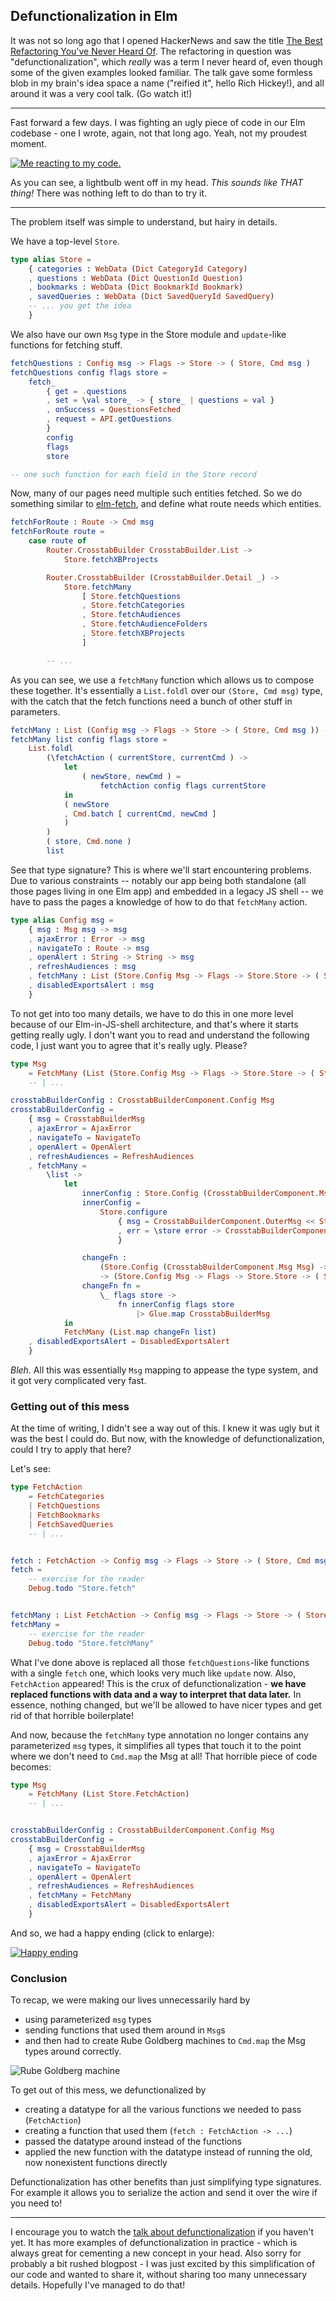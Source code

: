 ## Defunctionalization in Elm

It was not so long ago that I opened HackerNews and saw the title [The Best Refactoring You've Never Heard Of](http://www.pathsensitive.com/2019/07/the-best-refactoring-youve-never-heard.html). The refactoring in question was "defunctionalization", which *really* was a term I never heard of, even though some of the given examples looked familiar. The talk gave some formless blob in my brain's idea space a name ("reified it", hello Rich Hickey!), and all around it was a very cool talk. (Go watch it!)

----

Fast forward a few days. I was fighting an ugly piece of code in our Elm codebase - one I wrote, again, not that long ago. Yeah, not my proudest moment.

[![Me reacting to my code.](/assets/images/2019-07-27-reaction.png)](/assets/images/2019-07-27-reaction.png)

As you can see, a lightbulb went off in my head. *This sounds like THAT thing!* There was nothing left to do than to try it.

----

The problem itself was simple to understand, but hairy in details.

We have a top-level `Store`.

```elm
type alias Store =
    { categories : WebData (Dict CategoryId Category)
    , questions : WebData (Dict QuestionId Question)
    , bookmarks : WebData (Dict BookmarkId Bookmark)
    , savedQueries : WebData (Dict SavedQueryId SavedQuery)
    -- ... you get the idea
    }
```

We also have our own `Msg` type in the Store module and `update`-like functions for fetching stuff.

```elm
fetchQuestions : Config msg -> Flags -> Store -> ( Store, Cmd msg )
fetchQuestions config flags store =
    fetch_
        { get = .questions
        , set = \val store_ -> { store_ | questions = val }
        , onSuccess = QuestionsFetched
        , request = API.getQuestions
        }
        config
        flags
        store

-- one such function for each field in the Store record
```

Now, many of our pages need multiple such entities fetched. So we do something similar to [elm-fetch](https://www.gizra.com/content/elm-fetch/), and define what route needs which entities.

```elm
fetchForRoute : Route -> Cmd msg
fetchForRoute route =
    case route of
        Router.CrosstabBuilder CrosstabBuilder.List ->
            Store.fetchXBProjects

        Router.CrosstabBuilder (CrosstabBuilder.Detail _) ->
            Store.fetchMany
                [ Store.fetchQuestions
                , Store.fetchCategories
                , Store.fetchAudiences
                , Store.fetchAudienceFolders
                , Store.fetchXBProjects
                ]

        -- ...
```

As you can see, we use a `fetchMany` function which allows us to compose these together. It's essentially a `List.foldl` over our `(Store, Cmd msg)` type, with the catch that the fetch functions need a bunch of other stuff in parameters.

```elm
fetchMany : List (Config msg -> Flags -> Store -> ( Store, Cmd msg )) -> Config msg -> Flags -> Store -> ( Store, Cmd msg )
fetchMany list config flags store =
    List.foldl
        (\fetchAction ( currentStore, currentCmd ) ->
            let
                ( newStore, newCmd ) =
                    fetchAction config flags currentStore
            in
            ( newStore
            , Cmd.batch [ currentCmd, newCmd ]
            )
        )
        ( store, Cmd.none )
        list
```

See that type signature? This is where we'll start encountering problems. Due to various constraints -- notably our app being both standalone (all those pages living in one Elm app) and embedded in a legacy JS shell -- we have to pass the pages a knowledge of how to do that `fetchMany` action.

```elm
type alias Config msg =
    { msg : Msg msg -> msg
    , ajaxError : Error -> msg
    , navigateTo : Route -> msg
    , openAlert : String -> String -> msg
    , refreshAudiences : msg
    , fetchMany : List (Store.Config Msg -> Flags -> Store.Store -> ( Store.Store, Cmd Msg )) -> msg
    , disabledExportsAlert : msg
    }
```

To not get into too many details, we have to do this in one more level because of our Elm-in-JS-shell architecture, and that's where it starts getting really ugly. I don't want you to read and understand the following code, I just want you to agree that it's really ugly. Please?

```elm
type Msg
    = FetchMany (List (Store.Config Msg -> Flags -> Store.Store -> ( Store.Store, Cmd Msg )))
    -- | ...

crosstabBuilderConfig : CrosstabBuilderComponent.Config Msg
crosstabBuilderConfig =
    { msg = CrosstabBuilderMsg
    , ajaxError = AjaxError
    , navigateTo = NavigateTo
    , openAlert = OpenAlert
    , refreshAudiences = RefreshAudiences
    , fetchMany =
        \list ->
            let
                innerConfig : Store.Config (CrosstabBuilderComponent.Msg Msg)
                innerConfig =
                    Store.configure
                        { msg = CrosstabBuilderComponent.OuterMsg << StoreMsg
                        , err = \store error -> CrosstabBuilderComponent.OuterMsg <| AjaxError store error
                        }

                changeFn :
                    (Store.Config (CrosstabBuilderComponent.Msg Msg) -> Flags -> Store.Store -> ( Store.Store, Cmd (CrosstabBuilderComponent.Msg Msg) ))
                    -> (Store.Config Msg -> Flags -> Store.Store -> ( Store.Store, Cmd Msg ))
                changeFn fn =
                    \_ flags store ->
                        fn innerConfig flags store
                            |> Glue.map CrosstabBuilderMsg
            in
            FetchMany (List.map changeFn list)
    , disabledExportsAlert = DisabledExportsAlert
    }
```

*Bleh.* All this was essentially `Msg` mapping to appease the type system, and it got very complicated very fast.

### Getting out of this mess

At the time of writing, I didn't see a way out of this. I knew it was ugly but it was the best I could do. But now, with the knowledge of defunctionalization, could I try to apply that here?

Let's see:

```elm
type FetchAction
    = FetchCategories
    | FetchQuestions
    | FetchBookmarks
    | FetchSavedQueries
    -- | ...


fetch : FetchAction -> Config msg -> Flags -> Store -> ( Store, Cmd msg )
fetch =
    -- exercise for the reader
    Debug.todo "Store.fetch"


fetchMany : List FetchAction -> Config msg -> Flags -> Store -> ( Store, Cmd msg )
fetchMany =
    -- exercise for the reader
    Debug.todo "Store.fetchMany"
```

What I've done above is replaced all those `fetchQuestions`-like functions with a single `fetch` one, which looks very much like `update` now. Also, `FetchAction` appeared! This is the crux of defunctionalization - **we have replaced functions with data and a way to interpret that data later.** In essence, nothing changed, but we'll be allowed to have nicer types and get rid of that horrible boilerplate!

And now, because the `fetchMany` type annotation no longer contains any parameterized `msg` types, it simplifies all types that touch it to the point where we don't need to `Cmd.map` the Msg at all! That horrible piece of code becomes:

```elm
type Msg
    = FetchMany (List Store.FetchAction)
    -- | ...


crosstabBuilderConfig : CrosstabBuilderComponent.Config Msg
crosstabBuilderConfig =
    { msg = CrosstabBuilderMsg
    , ajaxError = AjaxError
    , navigateTo = NavigateTo
    , openAlert = OpenAlert
    , refreshAudiences = RefreshAudiences
    , fetchMany = FetchMany
    , disabledExportsAlert = DisabledExportsAlert
    }
```

And so, we had a happy ending (click to enlarge):

[![Happy ending](/assets/images/2019-07-27-happy.png)](/assets/images/2019-07-27-happy.png)

### Conclusion

To recap, we were making our lives unnecessarily hard by

* using parameterized `msg` types
* sending functions that used them around in `Msg`s
* and then had to create Rube Goldberg machines to `Cmd.map` the Msg types around correctly.

![Rube Goldberg machine](/assets/images/2019-07-27-rube.jpg)

To get out of this mess, we defunctionalized by

* creating a datatype for all the various functions we needed to pass (`FetchAction`)
* creating a function that used them (`fetch : FetchAction -> ...`)
* passed the datatype around instead of the functions
* applied the new function with the datatype instead of running the old, now nonexistent functions directly

Defunctionalization has other benefits than just simplifying type signatures. For example it allows you to serialize the action and send it over the wire if you need to!

----

I encourage you to watch the [talk about defunctionalization](http://www.pathsensitive.com/2019/07/the-best-refactoring-youve-never-heard.html) if you haven't yet. It has more examples of defunctionalization in practice - which is always great for cementing a new concept in your head. Also sorry for probably a bit rushed blogpost - I was just excited by this simplification of our code and wanted to share it, without sharing too many unnecessary details. Hopefully I've managed to do that!
